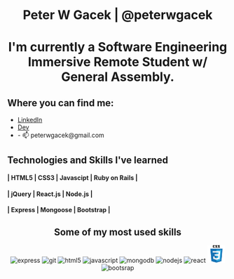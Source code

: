 

<h1 align="center">
 Peter W Gacek | @peterwgacek
  </h1>
  
  
  <h1 align="center">
 I'm currently a Software Engineering Immersive Remote Student w/ General Assembly.
  </h1>

<h2> Where you can find me:</h2>


<ul>
  <li>
    <a href = "https://www.linkedin.com/in/peter-gacek-6227b3111/"> LinkedIn </a>
  </li>
    <li>
    <a href = "https://dev.to/peterwgacek"> Dev </a>
  </li>
 <li>
 - 📫  peterwgacek@gmail.com
 </li>
  </ul>
  
  <h2>Technologies and Skills I've learned </h2>
<h4>| HTML5 | CSS3 | Javascipt | Ruby on Rails |</h4>
<h4> | jQuery | React.js | Node.js | </h4> 
<h4> | Express | Mongoose | Bootstrap | </h4> 


<h2 align="center">Some of my most used skills</h2>
<p align="center"><img src="https://devicons.github.io/devicon/devicon.git/icons/express/express-original-wordmark.svg" alt="express" width="40" height="40"/> <img src="https://www.vectorlogo.zone/logos/git-scm/git-scm-icon.svg" alt="git" width="40" height="40"/> <img src="https://devicons.github.io/devicon/devicon.git/icons/html5/html5-original-wordmark.svg" alt="html5" width="40" height="40"/> <img src="https://devicons.github.io/devicon/devicon.git/icons/javascript/javascript-original.svg" alt="javascript" width="40" height="40"/> <img src="https://devicons.github.io/devicon/devicon.git/icons/mongodb/mongodb-original-wordmark.svg" alt="mongodb" width="40" height="40"/> <img src="https://devicons.github.io/devicon/devicon.git/icons/nodejs/nodejs-original-wordmark.svg" alt="nodejs" width="40" height="40"/ <img src="https://devicons.github.io/devicon/devicon.git/icons/react/react-original-wordmark.svg" alt="react" width="40" height="40"/> <img src="https://devicons.github.io/devicon/devicon.git/icons/react/react-original-wordmark.svg" alt="react" width="40" height="40"/> <img src="https://raw.githubusercontent.com/github/explore/6c6508f34230f0ac0d49e847a326429eefbfc030/topics/css/css.png" alt="css3" width="40" height="40"/> <img src="https://camo.githubusercontent.com/bec2c92468d081617cb3145a8f3d8103e268bca400f6169c3a68dc66e05c971e/68747470733a2f2f76352e676574626f6f7473747261702e636f6d2f646f63732f352e302f6173736574732f6272616e642f626f6f7473747261702d6c6f676f2d736861646f772e706e67" alt="bootsrap" width="40" height="40"/></p>


<!--
**peterwgacek/peterwgacek** is a ✨ _special_ ✨ repository because its `README.md` (this file) appears on your GitHub profile.

Here are some ideas to get you started:

- 🔭 I’m currently working on ...
- 🌱 I’m currently learning ...
- 👯 I’m looking to collaborate on ...
- 🤔 I’m looking for help with ...
- 💬 Ask me about ...
- 📫 How to reach me: ...
- 😄 Pronouns: ...
- ⚡ Fun fact: ...
-->
